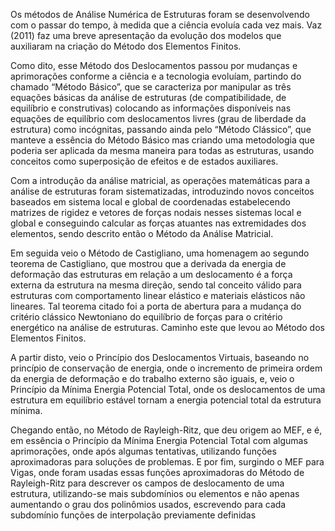 Os métodos de Análise Numérica de Estruturas foram se desenvolvendo com o passar do tempo, à medida que a ciência evoluía cada vez mais. Vaz (2011) faz uma breve apresentação da evolução dos modelos que auxiliaram na criação do Método dos Elementos Finitos.


Como dito, esse Método dos Deslocamentos passou por mudanças e aprimorações conforme a ciência e a tecnologia evoluíam, partindo do chamado “Método Básico”, que se caracteriza por manipular as três equações básicas da análise de estruturas (de compatibilidade, de equilíbrio e construtivas) colocando as informações disponíveis nas equações de equilíbrio com deslocamentos livres (grau de liberdade da estrutura) como incógnitas, passando ainda pelo “Método Clássico”, que manteve a essência do Método Básico mas criando uma metodologia que poderia ser aplicada da mesma maneira para todas as estruturas, usando conceitos como superposição de efeitos e de estados auxiliares.


Com a introdução da análise matricial, as operações matemáticas para a análise de estruturas foram sistematizadas, introduzindo novos conceitos baseados em sistema local e global de coordenadas estabelecendo matrizes de rigidez e vetores de forças nodais nesses sistemas local e global e conseguindo calcular as forças atuantes nas extremidades dos elementos, sendo descrito então o Método da Análise Matricial.


Em seguida veio o Método de Castigliano, uma homenagem ao segundo teorema de Castigliano, que mostrou que a derivada da energia de deformação das estruturas em relação a um deslocamento é a força externa da estrutura na mesma direção, sendo tal conceito válido para estruturas com comportamento linear elástico e materiais elásticos não lineares. Tal teorema citado foi a porta de abertura para a mudança do critério clássico Newtoniano do equilíbrio de forças para o critério energético na análise de estruturas. Caminho este que levou ao Método dos Elementos Finitos.


A partir disto, veio o Princípio dos Deslocamentos Virtuais, baseando no princípio de conservação de energia, onde o incremento de primeira ordem da energia de deformação e do trabalho externo são iguais, e, veio o Princípio da Mínima Energia Potencial Total, onde os deslocamentos de uma estrutura em equilíbrio estável tornam a energia potencial total da estrutura mínima.


Chegando então, no Método de Rayleigh-Ritz, que deu origem ao MEF, e é, em essência o Princípio da Mínima Energia Potencial Total com algumas aprimorações, onde após algumas tentativas, utilizando funções aproximadoras para soluções de problemas. E por fim, surgindo o MEF para Vigas, onde foram usadas essas funções aproximadoras do Método de Rayleigh-Ritz para descrever os campos de deslocamento de uma estrutura, utilizando-se mais subdomínios ou elementos e não apenas aumentando o grau dos polinômios usados, escrevendo para cada subdomínio funções de interpolação previamente definidas
